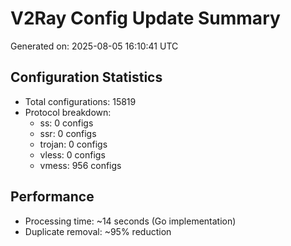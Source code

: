 # V2Ray Config Update Summary
Generated on: 2025-08-05 16:10:41 UTC

## Configuration Statistics
- Total configurations: 15819
- Protocol breakdown:
  - ss: 0 configs
  - ssr: 0 configs
  - trojan: 0 configs
  - vless: 0 configs
  - vmess: 956 configs

## Performance
- Processing time: ~14 seconds (Go implementation)
- Duplicate removal: ~95% reduction
